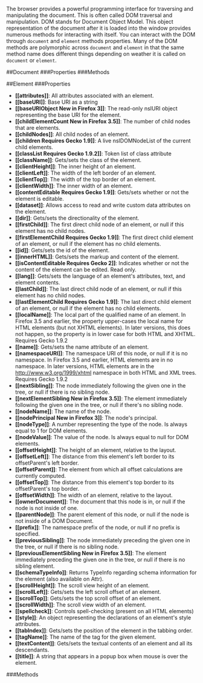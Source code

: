 The browser provides a powerful programming interface for traversing and manipulating the document. This is often called DOM traversal and manipulation. DOM stands for Document Object Model. This object representation of the document after it is loaded into the window provides numerous methods for interacting with itself. You can interact with the DOM through `document` and `element` methods properties. Many of the DOM methods are polymorphic across `document` and `element` in that the same method name does different things depending on weather it is called on `document` or `element`.


##Document
###Properties
###Methods

##Element
###Properties
* **[[attributes]]**:  All attributes associated with an element.
* **[[baseURI]]**:  Base URI as a string
* **[[baseURIObject New in Firefox 3]]**:  The read-only nsIURI object representing the base URI for the element.
* **[[childElementCount New in Firefox 3.5]]**:  The number of child nodes that are elements.
* **[[childNodes]]**:  All child nodes of an element.
* **[[children Requires Gecko 1.9]]**:  A live nsIDOMNodeList of the current child elements.
* **[[classList Requires Gecko 1.9.2]]**:  Token list of class attribute
* **[[className]]**:  Gets/sets the class of the element.
* **[[clientHeight]]**:  The inner height of an element.
* **[[clientLeft]]**:  The width of the left border of an element.
* **[[clientTop]]**:  The width of the top border of an element.
* **[[clientWidth]]**:  The inner width of an element.
* **[[contentEditable Requires Gecko 1.9]]**:  Gets/sets whether or not the element is editable.
* **[[dataset]]**:  Allows access to read and write custom data attributes on the element.
* **[[dir]]**:  Gets/sets the directionality of the element.
* **[[firstChild]]**:  The first direct child node of an element, or null if this element has no child nodes.
* **[[firstElementChild Requires Gecko 1.9]]**:  The first direct child element of an element, or null if the element has no child elements.
* **[[id]]**:  Gets/sets the id of the element.
* **[[innerHTML]]**:  Gets/sets the markup and content of the element.
* **[[isContentEditable Requires Gecko 2]]**:  Indicates whether or not the content of the element can be edited. Read only.
* **[[lang]]**:  Gets/sets the language of an element's attributes, text, and element contents.
* **[[lastChild]]**:  The last direct child node of an element, or null if this element has no child nodes.
* **[[lastElementChild Requires Gecko 1.9]]**:  The last direct child element of an element, or null if the element has no child elements.
* **[[localName]]**:  The local part of the qualified name of an element. In Firefox 3.5 and earlier, the property upper-cases the local name for HTML elements (but not XHTML elements). In later versions, this does not happen, so the property is in lower case for both HTML and XHTML. Requires Gecko 1.9.2
* **[[name]]**:  Gets/sets the name attribute of an element.
* **[[namespaceURI]]**:  The namespace URI of this node, or null if it is no namespace. In Firefox 3.5 and earlier, HTML elements are in no namespace. In later versions, HTML elements are in the http://www.w3.org/1999/xhtml namespace in both HTML and XML trees. Requires Gecko 1.9.2
* **[[nextSibling]]**:  The node immediately following the given one in the tree, or null if there is no sibling node.
* **[[nextElementSibling New in Firefox 3.5]]**:  The element immediately following the given one in the tree, or null if there's no sibling node.
* **[[nodeName]]**:  The name of the node.
* **[[nodePrincipal New in Firefox 3]]**:  The node's principal.
* **[[nodeType]]**:  A number representing the type of the node. Is always equal to 1 for DOM elements.
* **[[nodeValue]]**:  The value of the node. Is always equal to null for DOM elements.
* **[[offsetHeight]]**:  The height of an element, relative to the layout.
* **[[offsetLeft]]**:  The distance from this element's left border to its offsetParent's left border.
* **[[offsetParent]]**:  The element from which all offset calculations are currently computed.
* **[[offsetTop]]**:  The distance from this element's top border to its offsetParent's top border.
* **[[offsetWidth]]**:  The width of an element, relative to the layout.
* **[[ownerDocument]]**:  The document that this node is in, or null if the node is not inside of one.
* **[[parentNode]]**:  The parent element of this node, or null if the node is not inside of a DOM Document.
* **[[prefix]]**:  The namespace prefix of the node, or null if no prefix is specified.
* **[[previousSibling]]**:  The node immediately preceding the given one in the tree, or null if there is no sibling node.
* **[[previousElementSibling New in Firefox 3.5]]**:  The element immediately preceding the given one in the tree, or null if there is no sibling element.
* **[[schemaTypeInfo]]**:  Returns TypeInfo regarding schema information for the element (also available on Attr).
* **[[scrollHeight]]**:  The scroll view height of an element.
* **[[scrollLeft]]**:  Gets/sets the left scroll offset of an element.
* **[[scrollTop]]**:  Gets/sets the top scroll offset of an element.
* **[[scrollWidth]]**:  The scroll view width of an element.
* **[[spellcheck]]**:  Controls spell-checking (present on all HTML elements)
* **[[style]]**:  An object representing the declarations of an element's style attributes.
* **[[tabIndex]]**:  Gets/sets the position of the element in the tabbing order.
* **[[tagName]]**:  The name of the tag for the given element.
* **[[textContent]]**:  Gets/sets the textual contents of an element and all its descendants.
* **[[title]]**:  A string that appears in a popup box when mouse is over the element.


###Methods
